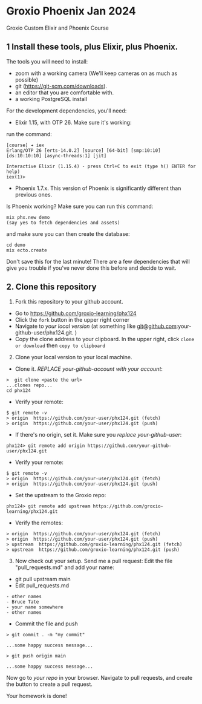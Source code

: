 # Groxio Phoenix Jan 2024
Groxio Custom Elixir and Phoenix Course

## 1 Install these tools, plus Elixir, plus Phoenix. 

The tools you will need to install: 

- zoom with a working camera (We'll keep cameras on as much as possible)
- git (https://git-scm.com/downloads). 
- an editor that you are comfortable with. 
- a working PostgreSQL install

For the development dependencies, you'll need: 

- Elixir 1.15, with OTP 26. Make sure it's working: 

run the command: 

```
[course] ➔ iex
Erlang/OTP 26 [erts-14.0.2] [source] [64-bit] [smp:10:10] [ds:10:10:10] [async-threads:1] [jit]

Interactive Elixir (1.15.4) - press Ctrl+C to exit (type h() ENTER for help)
iex(1)> 
```

- Phoenix 1.7.x. This version of Phoenix is significantly different than previous ones.


Is Phoenix working? Make sure you can run this command: 

```
mix phx.new demo
(say yes to fetch dependencies and assets)
```

and make sure you can then create the database: 

```
cd demo
mix ecto.create
```

Don't save this for the last minute! There are a few dependencies that will give you trouble if you've never done this before and decide to wait. 


## 2. Clone this repository

1. Fork this repository to your github account. 

- Go to https://github.com/groxio-learning/phx124
- Click the `fork` button in the upper right corner
- Navigate to *your local version* (at something like git@github.com:your-github-user/phx124.git. )
- Copy the clone address to your clipboard. In the upper right, click `clone or download` then `copy to clipboard`

2. Clone your local version to your local machine. 

- Clone it. *REPLACE your-github-account with your account*:  

```
>  git clone <paste the url>
...clones repo...
cd phx124
```

- Verify your remote: 

```
$ git remote -v
> origin  https://github.com/your-user/phx124.git (fetch)
> origin  https://github.com/your-user/phx124.git (push)
```


- If there's no origin, set it. Make sure you *replace your-github-user*:

```
phx124> git remote add origin https://github.com/your-github-user/phx124.git
```

- Verify your remote: 

```
$ git remote -v
> origin  https://github.com/your-user/phx124.git (fetch)
> origin  https://github.com/your-user/phx124.git (push)
```

- Set the upstream to the Groxio repo:

```
phx124> git remote add upstream https://github.com/groxio-learning/phx124.git
```

- Verify the remotes: 

```
> origin  https://github.com/your-user/phx124.git (fetch)
> origin  https://github.com/your-user/phx124.git (push)
> upstream  https://github.com/groxio-learning/phx124.git (fetch)
> upstream  https://github.com/groxio-learning/phx124.git (push)
```

3. Now check out your setup. Send me a pull request: Edit the file "pull_requests.md" and add your name: 

- git pull upstream main
- Edit pull_requests.md

```
- other names
- Bruce Tate
- your name somewhere
- other names
```

- Commit the file and push

```
> git commit . -m "my commit"

...some happy success message...

> git push origin main

...some happy success message...
```

Now go to _your repo_ in your browser. Navigate to pull requests, and create the button to create a pull request. 

Your homework is done!
